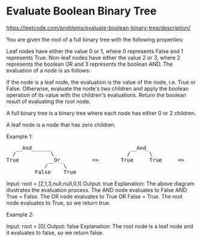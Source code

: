 # Evaluate Boolean Binary Tree
https://leetcode.com/problems/evaluate-boolean-binary-tree/description/

You are given the root of a full binary tree with the following properties:

Leaf nodes have either the value 0 or 1, where 0 represents False and 1 represents True.
Non-leaf nodes have either the value 2 or 3, where 2 represents the boolean OR and 3 represents the boolean AND.
The evaluation of a node is as follows:

If the node is a leaf node, the evaluation is the value of the node, i.e. True or False.
Otherwise, evaluate the node's two children and apply the boolean operation of its value with the children's evaluations.
Return the boolean result of evaluating the root node.

A full binary tree is a binary tree where each node has either 0 or 2 children.

A leaf node is a node that has zero children.

 
Example 1:
<pre>
   __And______                         __And_
  /           \                       /      \
True         __Or_         =>       True     True     =>     True
            /     \       
         False    True    
</pre>

Input: root = [2,1,3,null,null,0,1]
Output: true
Explanation: The above diagram illustrates the evaluation process.
The AND node evaluates to False AND True = False.
The OR node evaluates to True OR False = True.
The root node evaluates to True, so we return true.


Example 2:

Input: root = [0]
Output: false
Explanation: The root node is a leaf node and it evaluates to false, so we return false.